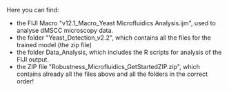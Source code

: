 Here you can find: 
- the FIJI Macro "v12.1_Macro_Yeast Microfluidics Analysis.ijm", used to analyse dMSCC microscopy data.
- the folder "Yeast_Detection_v2.2", which contains all the files for the trained model (the zip file)
- the folder Data_Analysis, which includes the R scripts for analysis of the FIJI output.
- the ZIP file "Robustness_Microfluidics_GetStartedZIP.zip", which contains already all the files above and all the folders in the correct order!
